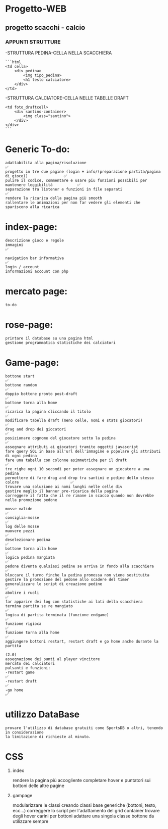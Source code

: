 # Progetto-WEB
## progetto scacchi - calcio

### APPUNTI STRUTTURE
-STRUTTURA PEDINA-CELLA NELLA SCACCHIERA

    ```html
    <td cella>
        <div pedina>
            <img tipo_pedina>
            <h1 testo calciatore>
        </div>
    </td>

-STRUTTURA CALCIATORE-CELLA NELLE TABELLE DRAFT

    <td foto_draftcell>
        <div santino-container>
            <img class="santino">
        </div>
    </div>
    ```
###




# Generic To-do:

    adattabilita alla pagina/risoluzione                                                            ✅
    progetto in tre due pagine (login + info/(preparazione partita/pagina di gioco))                ✅
    pulire il codice, commentare e usare piu funzioni possibili per mantenere leggibilità           ✅
    separazione tra listener e funzioni in file separati                                            ✅
    rendere la ricarica della pagina più smooth
    rallentare le animazioni per non far vedere gli elementi che spariscono alla ricarica

# index-page:

    descrizione gioco e regole
    immagini                                                                                        ✅
    
    navigation bar informativa                                                                      ✅
    login / account
    informazioni account con php

# mercato page:

    to-do
    
# rose-page:

    printare il database su una pagina html
    gestione programmatica statistiche dei calciatori


# Game-page:

    bottone start                                                                                   ✅
    bottone random                                                                                  ✅
    doppio bottone pronto post-draft                                                                ✅
    bottone torna alla home                                                                         ✅
    ricarica la pagina cliccando il titolo                                                          ✅
    modificare tabella draft (meno celle, nomi e stats giocatori)                                   ✅ 
    drag and drop dei giocatori                                                                     ✅
    posizionare cognome del giocatore sotto la pedina                                               ✅
    assegnare attributi ai giocatori tramite oggetti javascript
    fare query SQL in base all'url dell'immagine e popolare gli attributi di ogni pedina
    fare una tabella con colonne asimmetriche per il draft                                          ✅
    tre righe ogni 10 secondi per poter assegnare un giocatore a una pedina
    permettere di fare drag and drop tra santini e pedine dello stesso colore                       ✅
    trovare una soluzione ai nomi lunghi nelle celle div
    gestire meglio il banner pre-ricarica della pagina
    correggere il fatto che il re rimane in scacco quando non dovrebbe nella promozione pedone

    mosse valide                                                                                    ✅
    consiglia-mosse                                                                                 ✅
    log delle mosse
    muovere pezzi                                                                                   ✅
    deselezionare pedina                                                                            ✅
    bottone torna alla home                                                                         ✅
    logica pedina mangiata                                                                          ✅
    pedone diventa qualsiasi pedine se arriva in fondo alla scacchiera                              ✅
    bloccare il turno finche la pedina promossa non viene sostituita
    gestire la promozione del pedone allo scadere del timer
    generalizzare lo script di creazione pedine                                                     ✅
    abolire i ruoli                                                                                 ✅
    far apparire dei log con statistiche ai lati della scacchiera
    termina partita se re mangiato                                                                  ✅
    logica di partita terminata (funzione endgame)                                                  ✅
    funzione rigioca                                                                                ✅
    funzione torna alla home                                                                        ✅
    aggiungere bottoni restart, restart draft e go home anche durante la partita

    (2.0)
    assegnazione dei punti al player vincitore
    mercato dei calciatori
    pulsanti e funzioni:
    -restart game                                                                                   ✅
    -restart draft                                                                                  ✅
    -go home                                                                                        ✅


# utilizzo DataBase
    provare l'utilizzo di database gratuiti come SportsDB o altri, tenendo in considerazione
    la limitazione di richieste al minuto.
    
    
# CSS

1. index

    rendere la pagina più accogliente
    completare hover e puntatori sui bottoni delle altre pagine





2. gampage

    modularizzare le classi creando classi base generiche (bottoni, testo, ecc...)
    correggere lo script per l'adattamento del grid container
    trovare degli hover carini per bottoni
    adattare una singola classe bottone da utilizzare sempre

    


    